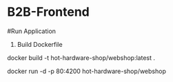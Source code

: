 # B2B-Frontend

#Run Application

1. Build Dockerfile

docker build -t hot-hardware-shop/webshop:latest  .

docker run -d -p 80:4200 hot-hardware-shop/webshop

